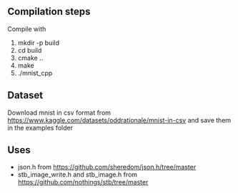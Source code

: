 ## Compilation steps
Compile with
1. mkdir -p build
1. cd build
1. cmake ..
1. make
1. ./mnist_cpp

## Dataset
Download mnist in csv format from https://www.kaggle.com/datasets/oddrationale/mnist-in-csv and save them in the examples folder

## Uses 
- json.h from https://github.com/sheredom/json.h/tree/master
- stb_image_write.h and stb_image.h from https://github.com/nothings/stb/tree/master
